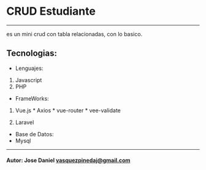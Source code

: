 # CRUD Estudiante
___
es un mini crud con tabla relacionadas, con lo basico.

[logo-Laravel]: https://travis-ci.org/laravel/framework.svg
[logo-Vue]: https://vuejs.org/images/logo.png
## Tecnologias:

 * Lenguajes:
  1. Javascript
  1. PHP

 * FrameWorks:
  1. Vue.js
    * Axios
    * vue-router
    * vee-validate

  1. Laravel

 * Base de Datos:
  * Mysql
___
#### Autor: Jose Daniel <vasquezpinedaj@gmail.com>
